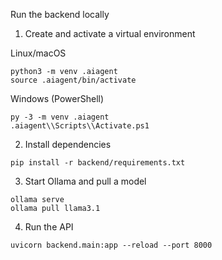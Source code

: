 Run the backend locally

1) Create and activate a virtual environment

Linux/macOS
```
python3 -m venv .aiagent
source .aiagent/bin/activate
```

Windows (PowerShell)
```
py -3 -m venv .aiagent
.aiagent\\Scripts\\Activate.ps1
```

2) Install dependencies
```
pip install -r backend/requirements.txt
```

3) Start Ollama and pull a model
```
ollama serve
ollama pull llama3.1
```

4) Run the API
```
uvicorn backend.main:app --reload --port 8000
```


